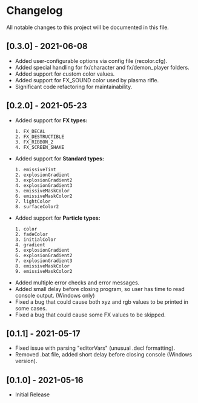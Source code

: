 # Changelog
All notable changes to this project will be documented in this file.

## [0.3.0] - 2021-06-08

- Added user-configurable options via config file (recolor.cfg).
- Added special handling for fx/character and fx/demon_player folders. 
- Added support for custom color values.
- Added support for FX_SOUND color used by plasma rifle.
- Significant code refactoring for maintainability.

## [0.2.0] - 2021-05-23

- Added support for **FX types:** 
  ```
  1. FX_DECAL
  2. FX_DESTRUCTIBLE
  3. FX_RIBBON_2
  4. FX_SCREEN_SHAKE
  ```
- Added support for **Standard types:** 
  ```
  1. emissiveTint
  2. explosionGradient 
  3. explosionGradient2
  4. explosionGradient3
  5. emissiveMaskColor
  6. emissiveMaskColor2
  7. lightColor
  8. surfaceColor2
  ```
- Added support for **Particle types:** 
  ```
  1. color
  2. fadeColor
  3. initialColor
  4. gradient
  5. explosionGradient
  6. explosionGradient2
  7. explosionGradient3
  8. emissiveMaskColor
  9. emissiveMaskColor2
  ```
- Added multiple error checks and error messages.
- Added small delay before closing program, so user has time to read console output. (Windows only)
- Fixed a bug that could cause both xyz and rgb values to be printed in some cases.
- Fixed a bug that could cause some FX values to be skipped.

## [0.1.1] - 2021-05-17

- Fixed issue with parsing "editorVars" (unusual .decl formatting).
- Removed .bat file, added short delay before closing console (Windows version).

## [0.1.0] - 2021-05-16

- Initial Release
